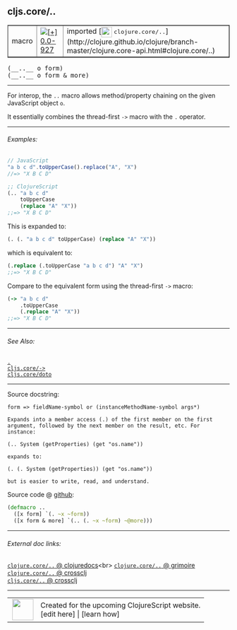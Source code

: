 ## cljs.core/..



 <table border="1">
<tr>
<td>macro</td>
<td><a href="https://github.com/cljsinfo/cljs-api-docs/tree/0.0-927"><img valign="middle" alt="[+] 0.0-927" title="Added in 0.0-927" src="https://img.shields.io/badge/+-0.0--927-lightgrey.svg"></a> </td>
<td>
imported [<img height="24px" valign="middle" src="http://i.imgur.com/1GjPKvB.png"> <samp>clojure.core/..</samp>](http://clojure.github.io/clojure/branch-master/clojure.core-api.html#clojure.core/..)
</td>
</tr>
</table>


 <samp>
(__..__ o form)<br>
</samp>
 <samp>
(__..__ o form & more)<br>
</samp>

---

For interop, the `..` macro allows method/property chaining on the given JavaScript object `o`.

It essentially combines the thread-first `->` macro with the `.` operator.

---

###### Examples:

```js
// JavaScript
"a b c d".toUpperCase().replace("A", "X")
//=> "X B C D"
```

```clj
;; ClojureScript
(.. "a b c d"
    toUpperCase
    (replace "A" "X"))
;;=> "X B C D"
```

This is expanded to:

```clj
(. (. "a b c d" toUpperCase) (replace "A" "X"))
```


which is equivalent to:

```clj
(.replace (.toUpperCase "a b c d") "A" "X")
;;=> "X B C D"
```

Compare to the equivalent form using the thread-first `->` macro:

```clj
(-> "a b c d"
    .toUpperCase
    (.replace "A" "X"))
;;=> "X B C D"
```

---

###### See Also:

[`.`](special_DOT.md)<br>
[`cljs.core/->`](cljs.core_-GT.md)<br>
[`cljs.core/doto`](cljs.core_doto.md)<br>

---


Source docstring:

```
form => fieldName-symbol or (instanceMethodName-symbol args*)

Expands into a member access (.) of the first member on the first
argument, followed by the next member on the result, etc. For
instance:

(.. System (getProperties) (get "os.name"))

expands to:

(. (. System (getProperties)) (get "os.name"))

but is easier to write, read, and understand.
```


Source code @ [github](https://github.com/clojure/clojure/blob/clojure-1.5.1/src/clj/clojure/core.clj#L1527-L1543):

```clj
(defmacro ..
  ([x form] `(. ~x ~form))
  ([x form & more] `(.. (. ~x ~form) ~@more)))
```

<!--
Repo - tag - source tree - lines:

 <pre>
clojure @ clojure-1.5.1
└── src
    └── clj
        └── clojure
            └── <ins>[core.clj:1527-1543](https://github.com/clojure/clojure/blob/clojure-1.5.1/src/clj/clojure/core.clj#L1527-L1543)</ins>
</pre>

-->

---



###### External doc links:

[`clojure.core/..` @ clojuredocs](http://clojuredocs.org/clojure.core/_..)<br>
[`clojure.core/..` @ grimoire](http://conj.io/store/v1/org.clojure/clojure/1.7.0-beta3/clj/clojure.core/../)<br>
[`clojure.core/..` @ crossclj](http://crossclj.info/fun/clojure.core/...html)<br>
[`cljs.core/..` @ crossclj](http://crossclj.info/fun/cljs.core/...html)<br>

---

 <table>
<tr><td>
<img valign="middle" align="right" width="48px" src="http://i.imgur.com/Hi20huC.png">
</td><td>
Created for the upcoming ClojureScript website.<br>
[edit here] | [learn how]
</td></tr></table>

[edit here]:https://github.com/cljsinfo/cljs-api-docs/blob/master/cljsdoc/cljs.core_DOTDOT.cljsdoc
[learn how]:https://github.com/cljsinfo/cljs-api-docs/wiki/cljsdoc-files

<!--

This information was too distracting to show to readers, but I'll leave it
commented here since it is helpful to:

- pretty-print the data used to generate this document
- and show how to retrieve that data



The API data for this symbol:

```clj
{:description "For interop, the `..` macro allows method/property chaining on the given JavaScript object `o`.\n\nIt essentially combines the thread-first `->` macro with the `.` operator.",
 :ns "cljs.core",
 :name "..",
 :signature ["[o form]" "[o form & more]"],
 :history [["+" "0.0-927"]],
 :type "macro",
 :related ["special/." "cljs.core/->" "cljs.core/doto"],
 :full-name-encode "cljs.core_DOTDOT",
 :source {:code "(defmacro ..\n  ([x form] `(. ~x ~form))\n  ([x form & more] `(.. (. ~x ~form) ~@more)))",
          :title "Source code",
          :repo "clojure",
          :tag "clojure-1.5.1",
          :filename "src/clj/clojure/core.clj",
          :lines [1527 1543]},
 :examples [{:id "500658",
             :content "```js\n// JavaScript\n\"a b c d\".toUpperCase().replace(\"A\", \"X\")\n//=> \"X B C D\"\n```\n\n```clj\n;; ClojureScript\n(.. \"a b c d\"\n    toUpperCase\n    (replace \"A\" \"X\"))\n;;=> \"X B C D\"\n```\n\nThis is expanded to:\n\n```clj\n(. (. \"a b c d\" toUpperCase) (replace \"A\" \"X\"))\n```\n\n\nwhich is equivalent to:\n\n```clj\n(.replace (.toUpperCase \"a b c d\") \"A\" \"X\")\n;;=> \"X B C D\"\n```\n\nCompare to the equivalent form using the thread-first `->` macro:\n\n```clj\n(-> \"a b c d\"\n    .toUpperCase\n    (.replace \"A\" \"X\"))\n;;=> \"X B C D\"\n```"}],
 :full-name "cljs.core/..",
 :clj-symbol "clojure.core/..",
 :docstring "form => fieldName-symbol or (instanceMethodName-symbol args*)\n\nExpands into a member access (.) of the first member on the first\nargument, followed by the next member on the result, etc. For\ninstance:\n\n(.. System (getProperties) (get \"os.name\"))\n\nexpands to:\n\n(. (. System (getProperties)) (get \"os.name\"))\n\nbut is easier to write, read, and understand."}

```

Retrieve the API data for this symbol:

```clj
;; from Clojure REPL
(require '[clojure.edn :as edn])
(-> (slurp "https://raw.githubusercontent.com/cljsinfo/cljs-api-docs/catalog/cljs-api.edn")
    (edn/read-string)
    (get-in [:symbols "cljs.core/.."]))
```

-->
